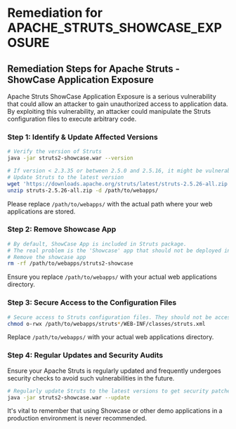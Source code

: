 # Remediation for APACHE_STRUTS_SHOWCASE_EXPOSURE

## Remediation Steps for Apache Struts - ShowCase Application Exposure

Apache Struts ShowCase Application Exposure is a serious vulnerability that could allow an attacker to gain unauthorized access to application data. By exploiting this vulnerability, an attacker could manipulate the Struts configuration files to execute arbitrary code.

### Step 1: Identify & Update Affected Versions
```bash
# Verify the version of Struts
java -jar struts2-showcase.war --version

# If version < 2.3.35 or between 2.5.0 and 2.5.16, it might be vulnerable
# Update Struts to the latest version
wget 'https://downloads.apache.org/struts/latest/struts-2.5.26-all.zip'
unzip struts-2.5.26-all.zip -d /path/to/webapps/
```
Please replace `/path/to/webapps/` with the actual path where your web applications are stored.

### Step 2: Remove Showcase App
```bash
# By default, ShowCase App is included in Struts package. 
# The real problem is the 'Showcase' app that should not be deployed in the production environment.
# Remove the showcase app
rm -rf /path/to/webapps/struts2-showcase
```
Ensure you replace `/path/to/webapps/` with your actual web applications directory.

### Step 3: Secure Access to the Configuration Files
```bash
# Secure access to Struts configuration files. They should not be accessible to the external users.
chmod o-rwx /path/to/webapps/struts*/WEB-INF/classes/struts.xml
```
Replace `/path/to/webapps/` with your actual web applications directory.

### Step 4: Regular Updates and Security Audits
Ensure your Apache Struts is regularly updated and frequently undergoes security checks to avoid such vulnerabilities in the future. 

```bash
# Regularly update Struts to the latest versions to get security patches
java -jar struts2-showcase.war --update
```
It's vital to remember that using Showcase or other demo applications in a production environment is never recommended.